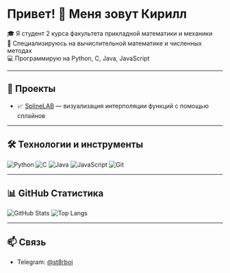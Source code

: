 # Привет! 👋 Меня зовут Кирилл

🎓 Я студент 2 курса факультета прикладной математики и механики  
🧠 Специализируюсь на вычислительной математике и численных методах  
💻 Программирую на Python, C, Java, JavaScript

---

## 🚀 Проекты

- 📈 [SplineLAB](https://github.com/monkeyreel/SplineLAB) — визуализация интерполяции функций с помощью сплайнов

---

## 🛠️ Технологии и инструменты

![Python](https://img.shields.io/badge/-Python-333?style=flat&logo=python)
![C](https://img.shields.io/badge/-C-333?style=flat&logo=c)
![Java](https://img.shields.io/badge/-Java-333?style=flat&logo=java)
![JavaScript](https://img.shields.io/badge/-JavaScript-333?style=flat&logo=javascript)
![Git](https://img.shields.io/badge/-Git-333?style=flat&logo=git)

---

## 📊 GitHub Статистика

![GitHub Stats](https://github-readme-stats.vercel.app/api?username=st8rboi&show_icons=true&theme=github_dark)
![Top Langs](https://github-readme-stats.vercel.app/api/top-langs/?username=st8rboi&layout=compact&theme=github_dark)

---

## 📫 Связь

- Telegram: [@st8rboi](https://t.me/st8rboi)
